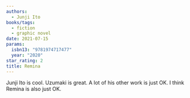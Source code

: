 ```yaml
---
authors:
  - Junji Ito
books/tags:
  - fiction
  - graphic novel
date: 2021-07-15
params:
  isbn13: "9781974717477"
  year: "2020"
star_rating: 2
title: Remina
---
```


Junji Ito is cool. Uzumaki is great. A lot of his other work is just OK. I think Remina is also just OK.

<!--more-->
